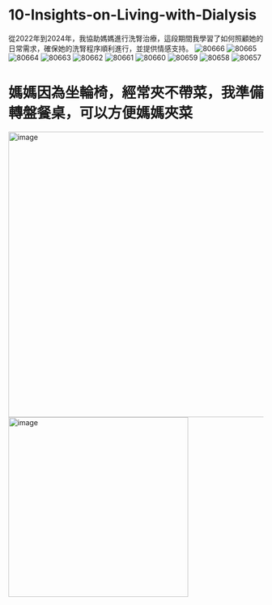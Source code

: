 # 10-Insights-on-Living-with-Dialysis
從2022年到2024年，我協助媽媽進行洗腎治療，這段期間我學習了如何照顧她的日常需求，確保她的洗腎程序順利進行，並提供情感支持。
![80666](https://github.com/user-attachments/assets/3dadb00f-0214-48ba-9b77-9b212ea546f1)
![80665](https://github.com/user-attachments/assets/756f1f06-021e-41f7-bece-e90ee17a157f)
![80664](https://github.com/user-attachments/assets/424c75c1-5f41-47a2-b5ea-6350260fd233)
![80663](https://github.com/user-attachments/assets/0cfbf4f5-cc5a-478b-8ac0-7a203101d8bc)
![80662](https://github.com/user-attachments/assets/bf12f1a8-623c-4036-bec7-3f34ef56cd4b)
![80661](https://github.com/user-attachments/assets/6feea6dc-4bac-4cc3-8909-0f18fcc585fc)
![80660](https://github.com/user-attachments/assets/7927a59b-29be-41c8-9113-3b058f6948a7)
![80659](https://github.com/user-attachments/assets/d13e1953-e4cf-4552-a219-ac0ad1fc37d9)
![80658](https://github.com/user-attachments/assets/7c5b24f6-d32b-49b5-bb29-7a33aa837e8d)
![80657](https://github.com/user-attachments/assets/ec9e48bc-8628-43ad-a540-64048db29a5d)

# 媽媽因為坐輪椅，經常夾不帶菜，我準備轉盤餐桌，可以方便媽媽夾菜
<img width="564" alt="image" src="https://github.com/user-attachments/assets/2a9ee3e0-975e-42f1-b48f-d11b5b6f8838">
<img width="355" alt="image" src="https://github.com/user-attachments/assets/f31360cb-0478-4542-9a75-65c19df849cf">

